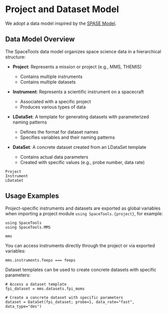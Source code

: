 # Project and Dataset Model

We adopt a data model inspired by the [SPASE Model](https://spase-group.org/data/model/index.html).

## Data Model Overview

The SpaceTools data model organizes space science data in a hierarchical structure:

- **Project**: Represents a mission or project (e.g., MMS, THEMIS)
  - Contains multiple instruments
  - Contains multiple datasets
  
- **Instrument**: Represents a scientific instrument on a spacecraft
  - Associated with a specific project
  - Produces various types of data

- **LDataSet**: A template for generating datasets with parameterized naming patterns
  - Defines the format for dataset names
  - Specifies variables and their naming patterns
  
- **DataSet**: A concrete dataset created from an LDataSet template
  - Contains actual data parameters
  - Created with specific values (e.g., probe number, data rate)

```@docs; canonical=false
Project
Instrument
LDataSet
```

## Usage Examples

Project-specific instruments and datasets are exported as global variables when importing a project module `using SpaceTools.{project}`, for example:

```@example project
using SpaceTools
using SpaceTools.MMS

mms
```

You can access instruments directly through the project or via exported variables:

```@example project
mms.instruments.feeps === feeps
```

Dataset templates can be used to create concrete datasets with specific parameters:

```@example project
# Access a dataset template
fpi_dataset = mms.datasets.fpi_moms

# Create a concrete dataset with specific parameters
dataset = DataSet(fpi_dataset; probe=1, data_rate="fast", data_type="des")
```